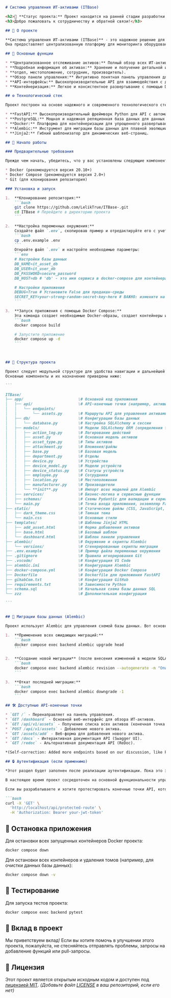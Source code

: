 ````markdown
# Система управления ИТ-активами (ITBase)

<h2>🚧 **Статус проекта:** Проект находится на ранней стадии разработки.</h2>
<h3>Добро пожаловать к сотрудничеству и обратной связи!</h3>

## 📝 О проекте

**Система управления ИТ-активами (ITBase)** - это надежное решение для отслеживания и управления ИТ-активами организации.
Она предоставляет централизованную платформу для мониторинга оборудования, программного обеспечения, лицензий и других важных ИТ-ресурсов, обеспечивая актуальную информацию и эффективное управление ИТ-инфраструктурой.

## 🚀 Основные функции

* **Централизованное отслеживание активов:** Полный обзор всех ИТ-активов.
* **Подробная информация об активах:** Хранение и получение детальной информации об каждом активе (тип, статус, модель,
* **отдел, местоположение, сотрудник, производитель).
* **Обзор панели управления:** Интуитивно понятная панель управления для быстрого анализа распределения активов по типам и статусам.
* **API-интерфейсы:** Высокопроизводительные API для взаимодействия с данными.
* **Контейнеризация:** Легкое и консистентное развертывание с помощью Docker.

## ⚙️ Технологический стек

Проект построен на основе надежного и современного технологического стека:

* **FastAPI:** Высокопроизводительный фреймворк Python для API с автоматической документацией.
* **PostgreSQL:** Мощная и надежная реляционная база данных для данных об ИТ-активах.
* **Docker:** Платформа для контейнеризации для упрощенного развертывания и консистентных сред.
* **Alembic:** Инструмент для миграции базы данных для плавной эволюции схемы.
* **Jinja2:** Гибкий шаблонизатор для динамических веб-страниц.

## 🏁 Начало работы

### Предварительные требования

Прежде чем начать, убедитесь, что у вас установлены следующие компоненты:

* Docker (рекомендуется версия 20.10+)
* Docker Compose (рекомендуется версия 2.0+)
* Git (для клонирования репозитория)

### Установка и запуск

1.  **Клонирование репозитория:**
    ```bash
    git clone https://github.com/LelikTrue/ITBase-.git
    cd ITBase # Перейдите в директорию проекта
    ```

2.  **Настройка переменных окружения:**
    Создайте файл `.env`, скопировав пример и отредактируйте его с учетом ваших настроек:
    ```bash
    cp .env.example .env
    ```
    Откройте файл `.env` и настройте необходимые параметры:
    ```env
    # Настройки базы данных
    DB_NAME=it_asset_db
    DB_USER=it_user_db
    DB_PASSWORD=secure_password
    DB_HOST=db # 'db' - это имя сервиса в docker-compose для контейнера PostgreSQL

    # Настройки приложения
    DEBUG=True # Установите False для продакшн-среды
    SECRET_KEY=your-strong-random-secret-key-here # ВАЖНО: измените на сильное уникальное значение!
    ```

3.  **Запуск приложения с помощью Docker Compose:**
    Эта команда создает необходимые Docker-образы, создает контейнеры и запускает все сервисы в фоновом режиме (`-d`).
    ```bash
    docker compose build

    # Запустите приложение
    docker compose up -d
    ```

   

## 📂 Структура проекта

Проект следует модульной структуре для удобства навигации и дальнейшей разработки.
Основные компоненты и их назначение приведены ниже:

```

ITBase/
├── app/                        \# Основной код приложения
│   ├── api/                    \# API-конечные точки (например, активы)
│   │   └── endpoints/
│   │       └── assets.py       \# Маршруты API для управления активами
│   ├── db/                     \# Конфигурации базы данных
│   │   └── database.py         \# Настройка SQLAlchemy и сессии
│   ├── models/                 \# Модели SQLAlchemy ORM (определения таблиц базы данных)
│   │   ├── action_log.py       \# Логирование действий
│   │   ├── asset.py            \# Основная модель активов
│   │   ├── asset_type.py       \# Типы активов
│   │   ├── attachment.py       \# Вложения/файлы
│   │   ├── base.py             \# Базовая модель
│   │   ├── department.py       \# Отделы
│   │   ├── device.py           \# Устройства
│   │   ├── device_model.py     \# Модели устройств
│   │   ├── device_status.py    \# Статусы устройств
│   │   ├── employee.py         \# Сотрудники
│   │   ├── location.py         \# Местоположения
│   │   ├── manufacturer.py     \# Производители
│   │   └── **init**.py         \# Импорт всех моделей для Alembic
│   ├── services/               \# Бизнес-логика и сервисные функции
│   ├── schemas/                \# Схемы Pydantic для валидации и сериализации данных
│   └── main.py                 \# Точка входа приложения, экземпляр FastAPI, основные маршруты
├── static/                     \# Статические файлы (CSS, JavaScript, изображения)
│   ├── dark_theme.css          \# Темная тема
│   └── main.css                \# Основные стили
├── templates/                  \# Шаблоны Jinja2 HTML
│   ├── add_asset.html          \# Форма добавления активов
│   ├── base.html               \# Базовый шаблон
│   └── dashboard.html          \# Шаблон панели управления
├── alembic/                    \# Окружение и скрипты Alembic
│   └── versions/               \# Сгенерированные скрипты миграции
├── .env.example                \# Пример файла переменных окружения
├── .gitignore                  \# Правила игнорирования Git
├── .vscode/                    \# Конфигурация VS Code
├── alembic.ini                 \# Конфигурация Alembic
├── docker-compose.yml          \# Конфигурация Docker Compose
├── Dockerfile                  \# Dockerfile для приложения FastAPI
├── gihabCom.txt                \# Конфигурация GitHub
├── requirements.txt            \# Зависимости Python
├── schema.sql                  \# Начальная схема базы данных SQL
└── zzz                         \# Дополнительная конфигурация

```


## 🔄 Миграции базы данных (Alembic)

Проект использует Alembic для управления схемой базы данных. Вот основные команды:

1.  **Применение всех ожидающих миграций:**
    ```bash
    docker compose exec backend alembic upgrade head
    ```

2.  **Создание новой миграции** (после внесения изменений в модели SQLAlchemy):
    ```bash
    docker compose exec backend alembic revision --autogenerate -m "Описание ваших изменений"
    ```

3.  **Откат последней миграции:**
    ```bash
    docker compose exec backend alembic downgrade -1
    ```

## 🛠 Доступные API-конечные точки

* `GET /` - Перенаправляет на панель управления.
* `GET /dashboard` - Основной веб-интерфейс для обзора ИТ-активов.
* `GET /api/v1/assets` - Получение списка всех активов (конечная точка JSON API).
* `POST /api/v1/assets` - Добавление нового актива.
* `GET /assets/add` - Веб-форма для добавления нового актива.
* `GET /docs` - Интерактивная документация API (Swagger UI).
* `GET /redoc` - Альтернативная документация API (ReDoc).

*(Self-correction: Added more endpoints based on our discussion, like POST /api/v1/assets and GET /assets/add, for clarity.)*

## 🔒 Аутентификация (если применимо)

*Этот раздел будет заполнен после реализации аутентификации. Пока это заглушка.*

В настоящее время проект сосредоточен на основной функциональности управления активами. Механизмы аутентификации будут интегрированы в будущих фазах разработки.

Если вы разрабатываете и хотите протестировать конечные точки API, которые в будущем могут быть защищены, вот пример того, как это может выглядеть:

```bash
curl -X 'GET' \
  'http://localhost/api/protected-route' \
  -H 'Authorization: Bearer your-jwt-token'
````

## 🛑 Остановка приложения

Для остановки всех запущенных контейнеров Docker проекта:

```bash
docker compose down
```

Для остановки всех контейнеров и удаления томов (например, для очистки данных базы данных):

```bash
docker compose down -v
```

## 🧪 Тестирование

Для запуска тестов проекта:

```bash
docker compose exec backend pytest
```

## 🤝 Вклад в проект

Мы приветствуем вклад\! Если вы хотите помочь в улучшении этого проекта, пожалуйста, не стесняйтесь отправлять проблемы, запросы на добавление функций или pull-запросы.

## 📄 Лицензия

Этот проект является открытым исходным кодом и доступен под [лицензией MIT](https://www.google.com/search?q=LICENSE). *(Добавьте файл [LICENSE](https://www.google.com/search?q=LICENSE) в ваш репозиторий, если его нет)*



```
